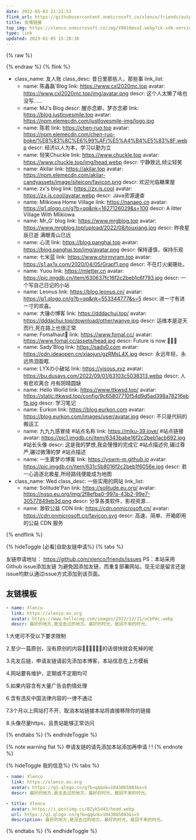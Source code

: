 ```yaml
---
date: 2022-05-03 21:21:51
flink_url: https://githubusercontent.onmicrosoft.cn/xlenco/friends/output/v2/data.json
title: 友情链接
top_img: https://xlenco.onmicrosoft.cn/img/Y0819msuI.webp?ik-sdk-version=javascript-1.4.3&updatedAt=1670760294102
type: link
updated: 2023-01-05 15:20:36
---
```

{% raw %}
<script>
window.lazyLoadInstance && window.lazyLoadInstance.update();
</script>
{% endraw %}
{% flink %}

- class_name: 友人账
  class_desc: 昔日里那些人，那些事
  link_list:
  - name: 陈鑫磊'Blog
    link: https://www.cxl2020mc.top
    avatar: https://www.cxl2020mc.top/img/avatar.png
    descr: 这个人太懒了啥也没写......
  - name: MJ's Blog
    descr: 醒亦念卿，梦亦念卿
    link: https://blog.justlovesmile.top
    avatar: https://npm.elemecdn.com/justlovesmile-img/logo.jpg
  - name: 陈若
    link: https://chen-ruo.top
    avatar: https://npm.elemecdn.com/chen-ruo-boke/%E8%83%8C%E6%99%AF/%E5%A4%B4%E5%83%8F.webp
    descr: 经济以人为本，学习以勤为立
  - name: 轻笑Chuckle
    link: https://www.chuckle.top
    avatar: https://www.chuckle.top/img/head.webp
    descr: 宁静致远,倾尘轻笑
  - name: Akilar
    link: https://akilar.top
    avatar: https://npm.elemecdn.com/akilar-candyassets/image/siteicon/favicon.png
    descr: 欢迎光临糖果屋
  - name: zx's blog
    link: https://zx.js.cool
    avatar: https://zx.js.cool/avatar.webp
    descr: Java资源速查
  - name: Mlikiowa Home Village
    link: https://nanaeo.cn
    avatar: https://q1.qlogo.cn/g?b=qq&nk=1627126029&s=100
    descr: A litter Village With Mlikiowa
  - name:  Mr_G’ blog
    link: https://www.mrgblog.top
    avatar: https://www.mrgblog.top/upload/2022/08/touxiang.jpg
    descr: 昨夜星辰已逝 满眼青山已远
  - name: 心流
    link: https://blog.panghai.top
    avatar: https://blog.panghai.top/img/avatar.png
    descr: 保持谨慎，保持乐观
  - name: 七米蓝
    link: https://www.chirmyram.top
    avatar: https://s1.ax1x.com/2020/04/05/Grapf1.png
    descr: 不在灯火阑珊处。
  - name: Yuou
    link: https://mletter.cn
    avatar: https://pic.imgdb.cn/item/630637fc16f2c2beb1c6f793.jpg
    descr: 一个写自己日记的小站
  - name: Leonus
    link: https://blog.leonus.cn/
    avatar: https://q1.qlogo.cn/g?b=qq&nk=553344777&s=5
    descr: 进一寸有进一寸的欢喜。
  - name: 大锤の博客
    link: https://dddachui.top/
    avatar: https://dddachui.top/download/other/wanye.jpg
    descr: 运维本是逆天而行,死在路上也很正常
  - name: Fomalhaut🥝
    link: https://www.fomal.cc/
    avatar: https://www.fomal.cc/assets/head.jpg
    descr: Future is now 🍭🍭🍭
  - name: Sady’Blog
    link: https://sady0.com
    avatar: https://cdn.ideaopen.cn/xiaojun/gzRMsL4X.jpg
    descr: 永远年轻，永远热泪盈眶.
  - name: LYXの小破站
    link: https://yisous.xyz
    avatar: https://bu.dusays.com/2022/09/01/63103c5038313.webp
    descr: 人有悲欢离合 月有阴晴圆缺
  - name: Hello World
    link: https://www.ttkwsd.top/
    avatar: https://static.ttkwsd.top/config/9c65807710f54d9d5ad398a78216ebfb.jpg
    descr: 学习笔记
  - name: Eurkon
    link: https://blog.eurkon.com
    avatar: https://blog.eurkon.com/images/user/avatar.jpg
    descr: 不只是代码的搬运工
  - name: 九九九感冒绫 #站点名称
    link: https://miku-39.love/ #站点链接
    avatar: https://pic1.imgdb.cn/item/6343babe16f2c2beb1acb692.jpg #站长头像
    descr: 这是我的梦想,我会慢慢的完成它 #站点描述穷,碾过尊严,碾过微薄的梦 #站点描述
  - name: 一生雾梦の博客
    link: https://yswm-m.github.io
    avatar: https://pic.imgdb.cn/item/631c5b8016f2c2beb1f6056e.jpg
    descr: 若一心追逐北极星,所经路线便能成为地图
- class_name: Wed
  class_desc: 一些实用的网站
  link_list:
  - name: Solitude'Pan
    link: https://solitude.eu.org/
    avatar: https://nsso.eu.org/img/2f8efba0-997a-43b2-99e7-30577849eb3d.png
    descr: 分享各类软件，影视资源...
  - name: 渺软公益 CDN
    link: https://cdn.onmicrosoft.cn/
    avatar: https://cdn.onmicrosoft.cn/favicon.svg
    descr: 高速、简单、开箱即用的公益 CDN 服务

{% endflink %}

{% hideToggle [必看]自助友链申请%}
{% tabs  %}

<!-- tab 友链申请 -->

友链申请地址：
https://github.com/xlenco/friends/issues
PS：本站采用Github issue添加友链
为避免因添加友链，而重复部署网站，现无论是留言还是issue均默认通过issue方式添加到该页面。

## 友链模板

```yml
- name: Xlenco
  link: https://xlenco.eu.org
  avatar: https://www.helloimg.com/images/2022/12/31/oCbPAc.webp
  descr: 最好的地方,是没去过的地方。最好的时光，是回不来的时光。
```

<!-- endtab -->

<!-- tab 友链须知 -->

1.大佬可不受以下要求限制

2.至少一篇原创，没有原创的内容📔📕📗📘📙📓的话很快就会死掉的呢

3.先友后链，申请友链请前先添加本博客，本站信息在上方模板

4.网站要有维护，定期或不定期均可

5.如果内容含有大量广告会酌情处理

6.含有违反中国法律内容的一律不通过

7.3个月以上网站打不开、取消本站链接本站将直接移除你的链接

8.头像尽量https，且贵站能够正常访问

<!-- endtab -->

{% endtabs %}
{% endhideToggle %}

{% note warning flat %}
申请友链的请先添加本站添加再申请 ! !
{% endnote %}

{% hideToggle 我的信息%}
{% tabs  %}

<!-- tab Butterfly & MengD -->

```yml
- name: Xlenco
  link: https://xlenco.eu.org
  avatar: https://q1.qlogo.cn/g?b=qq&nk=1043865083&s=5
  descr: 最好的地方,是没去过的地方。最好的时光，是回不来的时光。
```

<!-- endtab -->

<!-- tab volantis -->

```yml
- title: Xlenco
  avatar: https://i.postimg.cc/BZykSd43/head.webp
  url: https://q1.qlogo.cn/g?b=qq&nk=1043865083&s=5
  description: 最好的地方,是没去过的地方。最好的时光，是回不来的时光。
```

<!-- endtab -->

{% endtabs %}
{% endhideToggle %}

